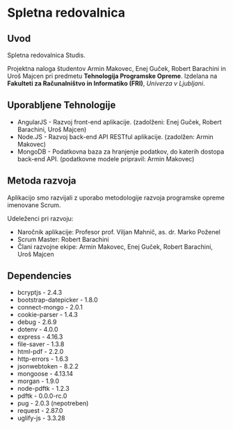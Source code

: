 # Spletna redovalnica #
## Uvod ##

Spletna redovalnica Studis.

Projektna naloga študentov Armin Makovec, Enej Guček, Robert Barachini in Uroš Majcen pri predmetu **Tehnologija Programske Opreme**.
Izdelana na **Fakulteti za Računalništvo in Informatiko (FRI)**, *Univerza v Ljubljani*.

## Uporabljene Tehnologije ##
* AngularJS - Razvoj front-end aplikacije. (zadolženi: Enej Guček, Robert Barachini, Uroš Majcen)
* Node.JS - Razvoj back-end API RESTful aplikacije. (zadolžen: Armin Makovec)
* MongoDB - Podatkovna baza za hranjenje podatkov, do katerih dostopa back-end API. (podatkovne modele pripravil: Armin Makovec)

## Metoda razvoja ##
Aplikacijo smo razvijali z uporabo metodologije razvoja programske opreme imenovane Scrum.

Udeleženci pri razvoju:

* Naročnik aplikacije: Profesor prof. Viljan Mahnič, as. dr. Marko Poženel
* Scrum Master: Robert Barachini
* Člani razvojne ekipe: Armin Makovec, Enej Guček, Robert Barachini, Uroš Majcen

## Dependencies ##
* bcryptjs - 2.4.3
* bootstrap-datepicker - 1.8.0
* connect-mongo - 2.0.1
* cookie-parser - 1.4.3
* debug - 2.6.9
* dotenv - 4.0.0
* express - 4.16.3
* file-saver - 1.3.8
* html-pdf - 2.2.0
* http-errors - 1.6.3
* jsonwebtoken - 8.2.2
* mongoose - 4.13.14
* morgan - 1.9.0
* node-pdftk - 1.2.3
* pdftk - 0.0.0-rc.0
* pug - 2.0.3 (nepotreben)
* request - 2.87.0
* uglify-js - 3.3.28